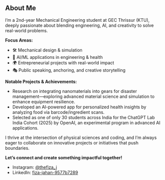## About Me

I’m a 2nd-year Mechanical Engineering student at GEC Thrissur (KTU), deeply passionate about blending engineering, AI, and creativity to solve real-world problems.

**Focus Areas:**
- 🛠️ Mechanical design & simulation
- 🤖 AI/ML applications in engineering & health
- 🌍 Entrepreneurial projects with real-world impact
- 🎭 Public speaking, anchoring, and creative storytelling

**Notable Projects & Achievements:**
- Research on integrating nanomaterials into gears for disaster management—exploring advanced material science and simulation to enhance equipment resilience.
- Developed an AI-powered app for personalized health insights by analyzing food via barcode/ingredient scans.
- Selected as one of only 30 students across India for the ChatGPT Lab India Cohort (2025) by OpenAI, an experimental program in advanced AI applications.

I thrive at the intersection of physical sciences and coding, and I’m always eager to collaborate on innovative projects or initiatives that push boundaries.

**Let’s connect and create something impactful together!**

- Instagram: [@thefiza_j](https://instagram.com/thefiza_j)
- LinkedIn: [fiza-jahan-9577b7289](https://www.linkedin.com/in/fiza-jahan-9577b7289?utm_source=share&utm_campaign=share_via&utm_content=profile&utm_medium=ios_app)
  

<!--
**fiza-j/fiza-j** is a ✨ _special_ ✨ repository because its `README.md` (this file) appears on your GitHub profile.

Here are some ideas to get you started:

- 🔭 I’m currently working on ...
- 🌱 I’m currently learning ...
- 👯 I’m looking to collaborate on ...
- 🤔 I’m looking for help with ...
- 💬 Ask me about ...
- 📫 How to reach me: ...
- 😄 Pronouns: ...
- ⚡ Fun fact: ...
-->
